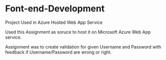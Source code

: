 # Font-end-Development
Project Used in Azure Hosted Web App Service

Used this Assignment as soruce to host it on Microsoft Azure Web App service.

Assignment was to create validation for given Username and Password with feedback if Username/Password are wrong or right.
